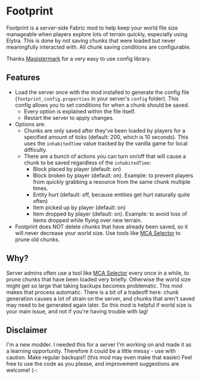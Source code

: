 Footprint
================
Footprint is a server-side Fabric mod to help keep your world file size manageable when players explore lots of terrain quickly, especially using Elytra. This is done by not saving chunks that were loaded but never meaningfully interacted with. All chunk saving conditions are configurable.

Thanks [Magistermark](https://github.com/magistermaks/fabric-simplelibs) for a very easy to use config library.


Features
---
* Load the server once with the mod installed to generate the config file (`footprint_config.properties` in your server's `config` folder). This config allows you to set conditions for when a chunk should be saved.
  * Every option is explained within the file itself.
  * Restart the server to apply changes.
* Options are:
  * Chunks are only saved after they've been loaded by players for a specified amount of ticks (default: 200, which is 10 seconds). This uses the `inhabitedTime` value tracked by the vanilla game for local difficulty.
  * There are a bunch of actions you can turn on/off that will cause a chunk to be saved regardless of the `inhabitedTime`:
    * Block placed by player (default: on)
    * Block broken by player (default: on). Example: to prevent players from quickly grabbing a resource from the same chunk multiple times.
    * Entity hurt (default: off, because entities get hurt naturally quite often)
    * Item picked up by player (default: on)
    * Item dropped by player (default: on). Example: to avoid loss of items dropped while flying over new terrain.
* Footprint does NOT delete chunks that have already been saved, so it will never decrease your world size. Use tools like [MCA Selector](https://github.com/Querz/mcaselector/) to prune old chunks.



Why?
---
Server admins often use a tool like [MCA Selector](https://github.com/Querz/mcaselector/) every once in a while, to prune chunks that have been loaded very briefly. Otherwise the world size might get so large that taking backups becomes problematic. This mod makes that process automatic.
There is a bit of a tradeoff here: chunk generation causes a lot of strain on the server, and chunks that aren't saved may need to be generated again later. So this mod is helpful if world size is your main issue, and not if you're having trouble with lag!


Disclaimer
---
I'm a new modder. I needed this for a server I'm working on and made it as a learning opportunity. Therefore it could be a little messy - use with caution. Make regular backups!! (this mod may even make that easier) Feel free to use the code as you please, and improvement suggestions are welcome! (-:
